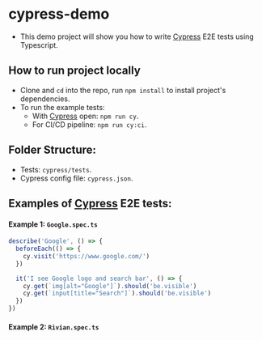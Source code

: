 # cypress-demo

- This demo project will show you how to write [Cypress](https://www.cypress.io/) E2E tests using Typescript.

## How to run project locally

- Clone and `cd` into the repo, run `npm install` to install project's dependencies.
- To run the example tests:
  - With [Cypress](https://www.cypress.io/) open: `npm run cy`.
  - For CI/CD pipeline: `npm run cy:ci`.

## Folder Structure:

- Tests: `cypress/tests`.
- Cypress config file: `cypress.json`.

## Examples of [Cypress](https://www.cypress.io/) E2E tests:

#### Example 1: `Google.spec.ts`

```typescript
describe('Google', () => {
  beforeEach(() => {
    cy.visit('https://www.google.com/')
  })

  it('I see Google logo and search bar', () => {
    cy.get(`img[alt="Google"]`).should('be.visible')
    cy.get(`input[title="Search"]`).should('be.visible')
  })
})
```

#### Example 2: `Rivian.spec.ts`

```typescript

```
